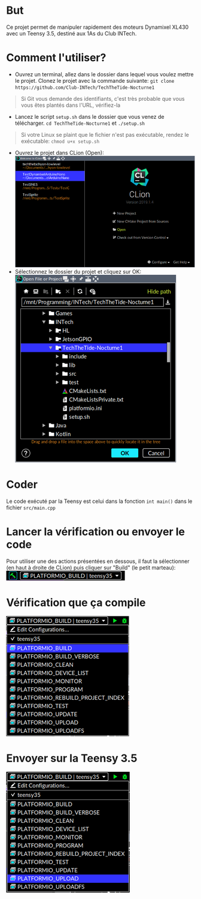 # But
Ce projet permet de manipuler rapidement des moteurs Dynamixel XL430 avec un Teensy 3.5, destiné aux 1As du Club INTech.

# Comment l'utiliser?
* Ouvrez un terminal, allez dans le dossier dans lequel vous voulez mettre le projet. Clonez le projet avec la commande suivante: `git clone https://github.com/Club-INTech/TechTheTide-Nocturne1` 
> Si Git vous demande des identifiants, c'est très probable que vous vous êtes plantés dans l'URL, vérifiez-la
* Lancez le script `setup.sh` dans le dossier que vous venez de télécharger. `cd TechTheTide-Nocturne1` et `./setup.sh`
> Si votre Linux se plaint que le fichier n'est pas exécutable, rendez le exécutable: `chmod u+x setup.sh`

* Ouvrez le projet dans CLion (Open):
![Ouverture du projet](screenshots/open.png)
* Sélectionnez le dossier du projet et cliquez sur OK:
![Sélection du projet](screenshots/select.png)

# Coder
Le code exécuté par la Teensy est celui dans la fonction `int main()` dans le fichier `src/main.cpp` 

# Lancer la vérification ou envoyer le code
Pour utiliser une des actions présentées en dessous, il faut la sélectionner (en haut à droite de CLion) puis cliquer sur "Build" (le petit marteau):
![Action](screenshots/action.png)

# Vérification que ça compile
![Build](screenshots/build.png)

# Envoyer sur la Teensy 3.5
![Flash](screenshots/flash.png)
